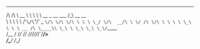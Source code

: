  __  __                                        
/\ \/\ \                        __
\ \ \ \ \     __   _ __    ___ /\_\  __  __    
 \ \ \ \ \  /'__`\/\`'__\/' _ `\/\ \/\ \/\ \
  \ \ \_/ \/\  __/\ \ \/ /\ \/\ \ \ \ \ \_\ \
   \ \ __ /\ \____\\ \_\ \ \_\ \_\ \_\/`____ \
    \/__ /  \/____/ \/_/  \/_/\/_/\/_/`/___/> \
                                         /\___/
                                         \/__/ 
